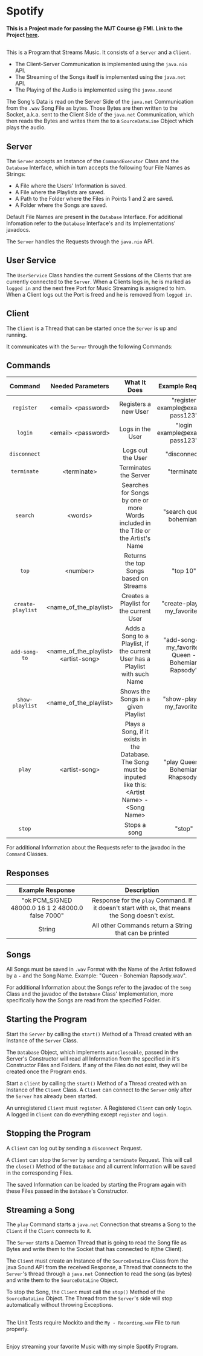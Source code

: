 # Spotify
#### This is a Project made for passing the MJT Course @ FMI. Link to the Project [here](https://github.com/fmi/java-course/blob/master/course-projects/spotify.md).
##
This is a Program that Streams Music. It consists of a `Server` and a `Client`.  

* The Client-Server Communication is implemented using the `java.nio` API.  
* The Streaming of the Songs itself is implemented using the `java.net` API.  
* The Playing of the Audio is implemented using the `javax.sound`  

The Song's Data is read on the Server Side of the `java.net` Communication from the `.wav` Song File as bytes. Those Bytes are then written to the Socket, a.k.a. sent to the Client Side of the `java.net` Communication, which then reads the Bytes and writes them the to a `SourceDataLine` Object which plays the audio.

## Server
The `Server` accepts an Instance of the `CommandExecutor` Class and the `Database` Interface, which in turn accepts the following four File Names as Strings:

- A File where the Users' Information is saved.
- A File where the Playlists are saved.
- A Path to the Folder where the Files in Points 1 and 2 are saved.
- A Folder where the Songs are saved.  

Default File Names are present in the `Database` Interface. For additional Infomation refer to the `Database` Interface's and its Implementations' javadocs.  

The `Server` handles the Requests through the `java.nio` API.

## User Service
The `UserService` Class handles the current Sessions of the Clients that are currently connected to the `Server`. 
When a Clients logs in, he is marked as `logged in` and the next free Port for Music Streaming is assigned to him. When a Client logs out the Port is freed and he is removed from `logged in`.

## Client
The `Client` is a Thread that can be started once the `Server` is up and running.  

It communicates with the `Server` through the following Commands:

## Commands
|Command|Needed Parameters|What It Does|Example Request|
|:-:|:-:|:-:|:-:|
| `register` | \<email> \<password> | Registers a new User | "register example@example pass123" |
| `login` | \<email> \<password> | Logs in the User | "login example@example pass123" |
| `disconnect` | | Logs out the User | "disconnect" |
| `terminate` | \<terminate> | Terminates the Server | "terminate" |
| `search` | \<words> | Searches for Songs by one or more Words included in the Title or the Artist's Name | "search queen bohemian"  |
| `top` | \<number> | Returns the top Songs based on Streams | "top 10" |
| `create-playlist` | \<name_of_the_playlist> | Creates a Playlist for the current User | "create-playlist my_favorites" |
| `add-song-to` | \<name_of_the_playlist> \<artist-song> | Adds a Song to a Playlist, if the current User has a Playlist with such Name | "add-song-to my_favorites Queen - Bohemian Rapsody" |
| `show-playlist` | \<name_of_the_playlist> | Shows the Songs in a given Playlist | "show-playlist my_favorites" |
| `play` | \<artist-song> | Plays a Song, if it exists in the Database. The Song must be inputed like this: \<Artist Name> - \<Song Name> | "play Queen - Bohemian Rhapsody" |
| `stop` | | Stops a song | "stop" |  

For additional Information about the Requests refer to the javadoc in the `Command` Classes.  

## Responses
|Example Response|Description|
|:-:|:-:|
| "ok PCM_SIGNED 48000.0 16 1 2 48000.0 false 7000" | Response for the `play` Command. If it doesn't start with `ok`, that means the Song doesn't exist. |
| String | All other Commands return a String that can be printed | 

## Songs
All Songs must be saved in `.wav` Format with the Name of the Artist followed by a `-` and the Song Name. Example: "Queen - Bohemian Rapsody.wav".  

For additional Information about the Songs refer to the javadoc of the `Song` Class and the javadoc of the `Database` Class' Implementation, more specifically how the Songs are read from the specified Folder.

## Starting the Program
Start the `Server` by calling the `start()` Method of a Thread created with an Instance of the `Server` Class.  

The `Database` Object, which implements `AutoCloseable`, passed in the Server's Constructor will read all Information from the specified in it's Constructor Files and Folders. If any of the Files do not exist, they will be created once the Program ends.  

Start a `Client` by calling the `start()` Method of a Thread created with an Instance of the `Client` Class. A `Client` can connect to the `Server` only after the `Server` has already been started.  

An unregistered `Client` must `register`. A Registered `Client` can only `login`. A logged in `Client` can do everything except `register` and `login`.

## Stopping the Program
A `Client` can log out by sending a `disconnect` Request. 

A `Client` can stop the `Server` by sending a `terminate` Request. This will call the `close()` Method of the `Database` and all current Information will be saved in the corresponding Files.  

The saved Information can be loaded by starting the Program again with these Files passed in the `Database`'s Constructor.

## Streaming a Song
The `play` Command starts a `java.net` Connection that streams a Song to the `Client` if the `Client` connects to it.  

The `Server` starts a Daemon Thread that is going to read the Song file as Bytes and write them to the Socket that has connected to it(the Client).  
  
The `Client` must create an Instance of the `SourceDataLine` Class from the java Sound API from the received Response, a Thread that connects to the `Server`'s thread through a `java.net` Connection to read the song (as bytes) and write them to the `SourceDataLine` Object.  
  
To stop the Song, the `Client` must call the `stop()` Method of the `SourceDataLine` Object. The Thread from the `Server`'s side will stop automatically without throwing Exceptions.

##
The Unit Tests require Mockito and the `My - Recording.wav` File to run properly.
##

Enjoy streaming your favorite Music with my simple Spotify Program.
